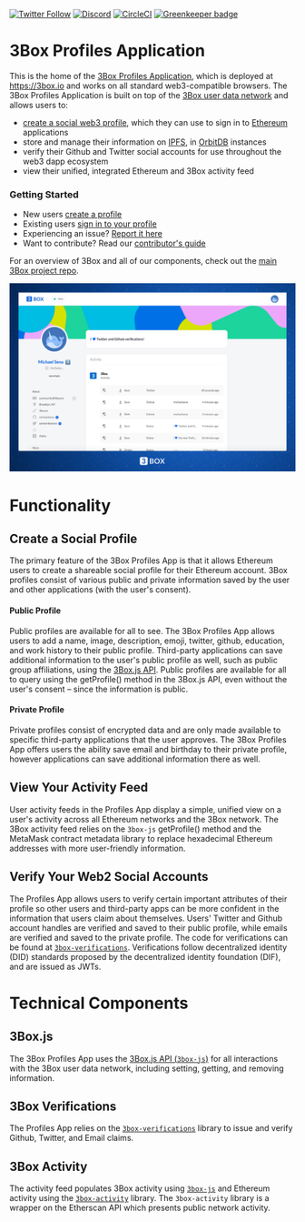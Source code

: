 [![Twitter Follow](https://img.shields.io/twitter/follow/3boxdb.svg?style=for-the-badge&label=Twitter)](https://twitter.com/3boxdb)
[![Discord](https://img.shields.io/discord/484729862368526356.svg?style=for-the-badge)](https://discordapp.com/invite/Z3f3Cxy)
[![CircleCI](https://img.shields.io/circleci/project/github/3box/3box-js.svg?style=for-the-badge)](https://circleci.com/gh/3box/3box-dapp) 
[![Greenkeeper badge](https://badges.greenkeeper.io/3box/3box-dapp.svg)](https://greenkeeper.io/)

# 3Box Profiles Application
This is the home of the [3Box Profiles Application](https://3box.io), which is deployed at https://3box.io and works on all standard web3-compatible browsers. The 3Box Profiles Application is built on top of the [3Box user data network](https://github.com/3box/3box) and allows users to:
* [create a social web3 profile](https://3box.io/), which they can use to sign in to [Ethereum](https://github.com/ethereum/web3.js) applications
* store and manage their information on [IPFS](https://github.com/ipfs/ipfs), in [OrbitDB](https://github.com/orbitdb/welcome) instances
* verify their Github and Twitter social accounts for use throughout the web3 dapp ecosystem
* view their unified, integrated Ethereum and 3Box activity feed

### Getting Started
* New users [create a profile](https://3box.io/create)
* Existing users [sign in to your profile](https://3box.io)
* Experiencing an issue? [Report it here](https://github.com/uport-project/3box-dapp/issues/new)
* Want to contribute? Read our [contributor's guide](https://github.com/3box)

For an overview of 3Box and all of our components, check out the [main 3Box project repo](https://github.com/3box/3box).

![3Box Profiles App Hero Image](https://github.com/3box/3box/blob/master/3Box_Hero_Image.png)



# Functionality
## Create a Social Profile
The primary feature of the 3Box Profiles App is that it allows Ethereum users to create a shareable social profile for their Ethereum account. 3Box profiles consist of various public and private information saved by the user and other applications (with the user's consent). 

#### Public Profile
Public profiles are available for all to see. The 3Box Profiles App allows users to add a name, image, description, emoji, twitter, github, education, and work history to their public profile. Third-party applications can save additional information to the user's public profile as well, such as public group affiliations, using the [3Box.js API](https://github.com/3box/3box-js). Public profiles are available for all to query using the getProfile() method in the 3Box.js API, even without the user's consent – since the information is public.

#### Private Profile
Private profiles consist of encrypted data and are only made available to specific third-party applications that the user approves. The 3Box Profiles App offers users the ability save email and birthday to their private profile, however applications can save additional information there as well.

## View Your Activity Feed
User activity feeds in the Profiles App display a simple, unified view on a user's activity across all Ethereum networks and the 3Box network. The 3Box activity feed relies on the `3box-js` getProfile() method and the MetaMask contract metadata library to replace hexadecimal Ethereum addresses with more user-friendly information.

## Verify Your Web2 Social Accounts
The Profiles App allows users to verify certain important attributes of their profile so other users and third-party apps can be more confident in the information that users claim about themselves. Users' Twitter and Github account handles are verified and saved to their public profile, while  emails are verified and saved to the private profile. The code for verifications can be found at [`3box-verifications`](https://github.com/3box/3box-verifications). Verifications follow decentralized identity (DID) standards proposed by the decentralized identity foundation (DIF), and are issued as JWTs.

# Technical Components

## 3Box.js
The 3Box Profiles App uses the [3Box.js API (`3box-js`)](https://github.com/3box/3box-js) for all interactions with the 3Box user data network, including setting, getting, and removing information.

## 3Box Verifications
The Profiles App relies on the [`3box-verifications`](https://github.com/3box/3box-verifications) library to issue and verify Github, Twitter, and Email claims.

## 3Box Activity
The activity feed populates 3Box activity using [`3box-js`](https://github.com/3box/3box-js) and Ethereum activity using the [`3box-activity`](https://github.com) library. The `3box-activity` library is a wrapper on the Etherscan API which presents public network activity.
